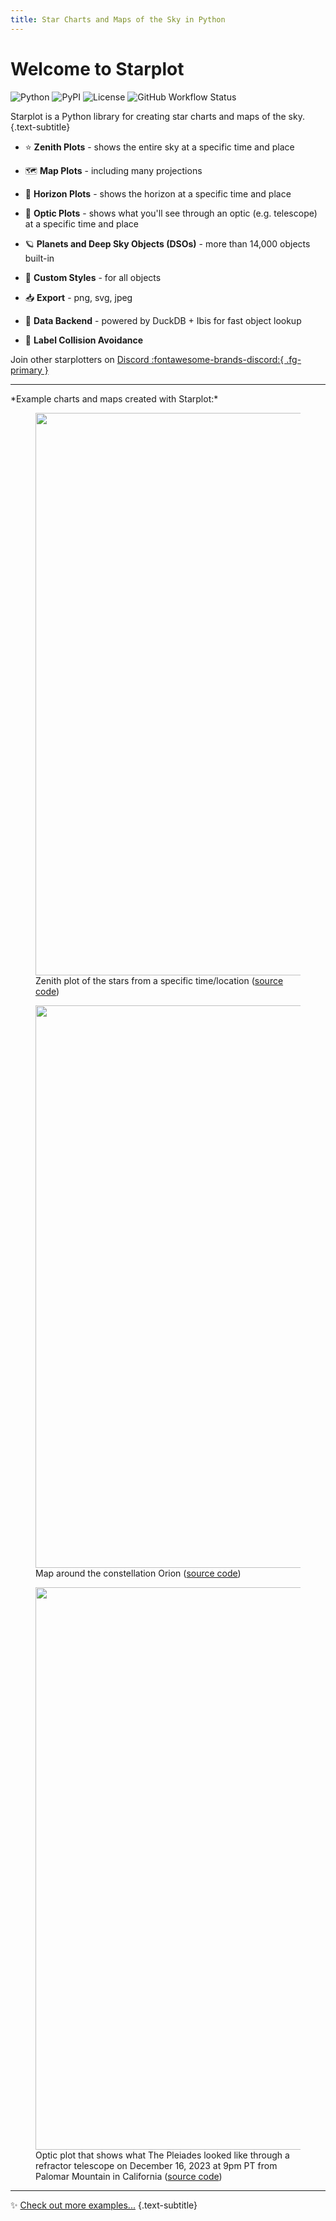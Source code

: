 ```yaml
---
title: Star Charts and Maps of the Sky in Python
---
```


# Welcome to Starplot

![Python](https://img.shields.io/pypi/pyversions/starplot?style=for-the-badge&color=6388b0)
![PyPI](https://img.shields.io/pypi/v/starplot?style=for-the-badge&color=57a8a8)
![License](https://img.shields.io/github/license/steveberardi/starplot?style=for-the-badge&color=8b63b0)
![GitHub Workflow Status](https://img.shields.io/github/actions/workflow/status/steveberardi/starplot/test.yml?style=for-the-badge&color=88b063)

Starplot is a Python library for creating star charts and maps of the sky.
{.text-subtitle}

- ⭐ **Zenith Plots** - shows the entire sky at a specific time and place

- 🗺️ **Map Plots** - including many projections

- 🌃 **Horizon Plots** - shows the horizon at a specific time and place

- 🔭 **Optic Plots** - shows what you'll see through an optic (e.g. telescope) at a specific time and place

- 🪐 **Planets and Deep Sky Objects (DSOs)** - more than 14,000 objects built-in

- 🎨 **Custom Styles** - for all objects

- 📥 **Export** - png, svg, jpeg

- 🚀 **Data Backend** - powered by DuckDB + Ibis for fast object lookup

- 🧭 **Label Collision Avoidance**

Join other starplotters on [Discord :fontawesome-brands-discord:{ .fg-primary }](https://discord.gg/WewJJjshFu)

<hr>
*Example charts and maps created with Starplot:*
<!-- {.text-subtitle} -->

<figure markdown>
  <img src="images/examples/star_chart_basic.png" height="900" width="900">
  <figcaption>Zenith plot of the stars from a specific time/location (<a href="/examples/star-chart-basic/">source code</a>)</figcaption>
</figure>

<figure markdown>
  <img src="images/examples/map_orion.png" width="900">
  <figcaption>Map around the constellation Orion (<a href="/examples/map-orion/">source code</a>)</figcaption>
</figure>


<figure markdown>
  <img src="images/examples/optic_m45.png" width="900">
  <figcaption>Optic plot that shows what The Pleiades looked like through a refractor telescope on December 16, 2023 at 9pm PT from Palomar Mountain in California (<a href="/examples/optic-m45/">source code</a>)</figcaption>
</figure>


---

✨ [Check out more examples...](examples.md)
{.text-subtitle}

